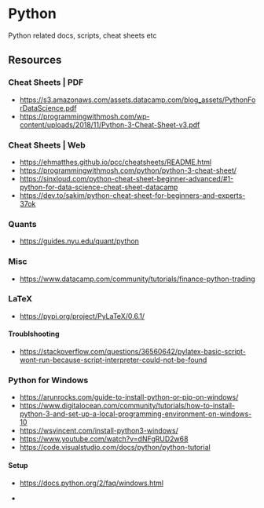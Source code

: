 # Python
Python related docs, scripts, cheat sheets etc

## Resources

### Cheat Sheets | PDF

+ https://s3.amazonaws.com/assets.datacamp.com/blog_assets/PythonForDataScience.pdf
+ https://programmingwithmosh.com/wp-content/uploads/2018/11/Python-3-Cheat-Sheet-v3.pdf


### Cheat Sheets | Web

+ https://ehmatthes.github.io/pcc/cheatsheets/README.html
+ https://programmingwithmosh.com/python/python-3-cheat-sheet/
+ https://sinxloud.com/python-cheat-sheet-beginner-advanced/#1-python-for-data-science-cheat-sheet-datacamp
+ https://dev.to/sakim/python-cheat-sheet-for-beginners-and-experts-37ok

### Quants

+ https://guides.nyu.edu/quant/python

### Misc

+ https://www.datacamp.com/community/tutorials/finance-python-trading

### LaTeX
+ https://pypi.org/project/PyLaTeX/0.6.1/

#### Troublshooting

+ https://stackoverflow.com/questions/36560642/pylatex-basic-script-wont-run-because-script-interpreter-could-not-be-found

### Python for Windows

+ https://arunrocks.com/guide-to-install-python-or-pip-on-windows/
+ https://www.digitalocean.com/community/tutorials/how-to-install-python-3-and-set-up-a-local-programming-environment-on-windows-10
+ https://wsvincent.com/install-python3-windows/
+ https://www.youtube.com/watch?v=dNFgRUD2w68
+ https://code.visualstudio.com/docs/python/python-tutorial

#### Setup

+ https://docs.python.org/2/faq/windows.html

+


